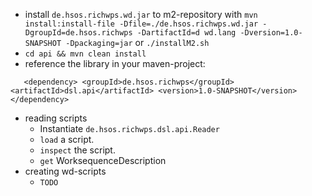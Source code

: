 * install `de.hsos.richwps.wd.jar` to m2-repository with 
    `mvn install:install-file -Dfile=./de.hsos.richwps.wd.jar -DgroupId=de.hsos.richwps -DartifactId=d
    wd.lang -Dversion=1.0-SNAPSHOT -Dpackaging=jar` or `./installM2.sh`
* `cd api && mvn clean install`
* reference the library in your maven-project:

`   <dependency>
    <groupId>de.hsos.richwps</groupId>
    <artifactId>dsl.api</artifactId>
    <version>1.0-SNAPSHOT</version>
    </dependency>`

* reading scripts
	* Instantiate `de.hsos.richwps.dsl.api.Reader`
	* `load` a script.
	* `inspect` the script.
	* `get` WorksequenceDescription
* creating wd-scripts
 	* `TODO`
